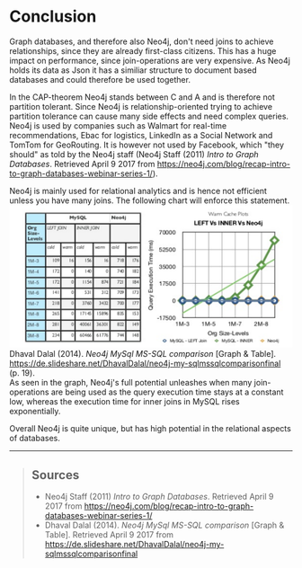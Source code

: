 # Conclusion

<!--- 
- no joins needed to achive relationships
- similar structure to other document based dbs => parallel/synced/hybrid usage possible (mongodb)
- CAP => CA ( relation oriented -> many side effects, complex queries )
- used by Wallmart (real-time recommandation), Ebay (logistics), LinkedIn (Social Network), TomTom (Geo Routing), !Facebook
- manly relational analytics -> not performant until you have many joins (https://de.slideshare.net/DhavalDalal/neo4j-my-sqlmssqlcomparisonfinal p.19)
- auto index popular nodes by time (http://addisonlee.azurewebsites.net/neo4j-vs-mysql-vs-mongodb/)

=> unique and awesome 
-->

Graph databases, and therefore also Neo4j, don't need joins to achieve relationships, since they are already first-class citizens. This has a huge impact on performance, since join-operations are very expensive.
As Neo4j holds its data as Json it has a similiar structure to document based databases and could therefore be used together. 

In the CAP-theorem Neo4j stands between C and A and is therefore not partition tolerant. Since Neo4j is relationship-oriented trying to achieve partition tolerance can cause many side effects and need complex queries.
Neo4j is used by companies such as Walmart for real-time recommendations, Ebac for logistics, LinkedIn as a Social Network and TomTom for GeoRouting. It is however not used by Facebook, which "they should" as told by the Neo4j staff (Neo4j Staff (2011) *Intro to Graph Databases*. Retrieved April 9 2017 from https://neo4j.com/blog/recap-intro-to-graph-databases-webinar-series-1/).<br>

Neo4j is mainly used for relational analytics and is hence not efficient unless you have many joins. The following chart will enforce this statement.<br>
![neo4j sql comparison](/paper/images/neo4j_joins.PNG)<br>
Dhaval Dalal (2014). *Neo4j MySql MS-SQL comparison* [Graph & Table]. https://de.slideshare.net/DhavalDalal/neo4j-my-sqlmssqlcomparisonfinal (p. 19).<br>
As seen in the graph, Neo4j's full potential unleashes when many join-operations are being used as the query execution time stays at a constant low, whereas the execution time for inner joins in MySQL rises exponentially.

Overall Neo4j is quite unique, but has high potential in the relational aspects of databases.

***
> ## Sources
> - Neo4j Staff (2011) *Intro to Graph Databases*. Retrieved April 9 2017 from https://neo4j.com/blog/recap-intro-to-graph-databases-webinar-series-1/
> - Dhaval Dalal (2014). *Neo4j MySql MS-SQL comparison* [Graph & Table]. Retrieved April 9 2017 from https://de.slideshare.net/DhavalDalal/neo4j-my-sqlmssqlcomparisonfinal
